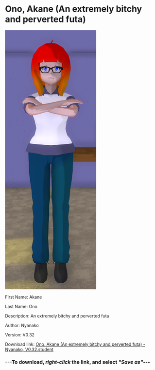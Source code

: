 # Ono, Akane (An extremely bitchy and perverted futa)

<img src = "https://raw.githubusercontent.com/Arbiter1223/Daigaku-Gurashi-Custom-Students/master/Students/Files/Ono%2C%20Akane%20(An%20extremely%20bitchy%20and%20perverted%20futa).png">

First Name: Akane

Last Name: Ono

Description: An extremely bitchy and perverted futa

Author: Nyanako

Version: V0.32

Download link: <a href="https://raw.githubusercontent.com/Arbiter1223/Daigaku-Gurashi-Custom-Students/master/Students/Files/Ono%2C%20Akane%20(An%20extremely%20bitchy%20and%20perverted%20futa)%20-%20Nyanako%2C%20V0.32.student">Ono, Akane (An extremely bitchy and perverted futa) - Nyanako, V0.32.student</a>

### ---**To download, _right-click_ the link, and select _"Save as"_**---
